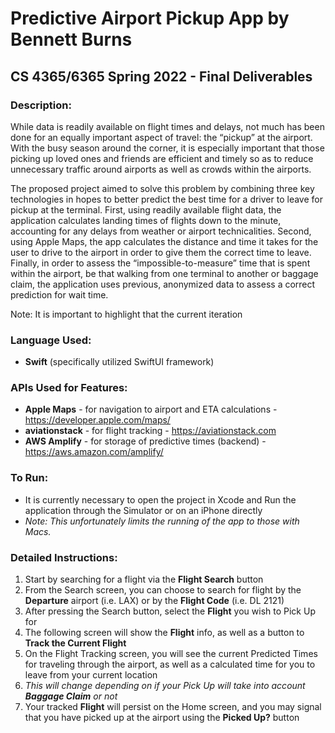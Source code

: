 # Predictive Airport Pickup App by Bennett Burns
## CS 4365/6365 Spring 2022 - Final Deliverables

### Description:

While data is readily available on flight times and delays, not much has been done for an equally important aspect of travel: the “pickup” at the airport. With the busy season around the corner, it is especially important that those picking up loved ones and friends are efficient and timely so as to reduce unnecessary traffic around airports as well as crowds within the airports.

The proposed project aimed to solve this problem by combining three key technologies in hopes to better predict the best time for a driver to leave for pickup at the terminal. First, using readily available flight data, the application calculates landing times of flights down to the minute, accounting for any delays from weather or airport technicalities. Second, using Apple Maps, the app calculates the distance and time it takes for the user to drive to the airport in order to give them the correct time to leave. Finally, in order to assess the “impossible-to-measure” time that is spent within the airport, be that walking from one terminal to another or baggage claim, the application uses previous, anonymized data to assess a correct prediction for wait time.

Note: It is important to highlight that the current iteration 

### Language Used:
  * **Swift** (specifically utilized SwiftUI framework)

### APIs Used for Features:
  * **Apple Maps** - for navigation to airport and ETA calculations - https://developer.apple.com/maps/
  * **aviationstack** - for flight tracking - https://aviationstack.com
  * **AWS Amplify** - for storage of predictive times (backend) - https://aws.amazon.com/amplify/

### To Run:
  * It is currently necessary to open the project in Xcode and Run the application through the Simulator or on an iPhone directly
  * *Note: This unfortunately limits the running of the app to those with Macs.*

### Detailed Instructions:
  1. Start by searching for a flight via the **Flight Search** button
  2. From the Search screen, you can choose to search for flight by the **Departure** airport (i.e. LAX) or by the **Flight Code** (i.e. DL 2121)
  3. After pressing the Search button, select the **Flight** you wish to Pick Up for
  4. The following screen will show the **Flight** info, as well as a button to **Track the Current Flight**
  5. On the Flight Tracking screen, you will see the current Predicted Times for traveling through the airport, as well as a calculated time for you to leave from your current location
  6. *This will change depending on if your Pick Up will take into account **Baggage Claim** or not*
  7. Your tracked **Flight** will persist on the Home screen, and you may signal that you have picked up at the airport using the **Picked Up?** button

